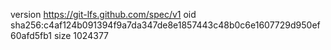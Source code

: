 version https://git-lfs.github.com/spec/v1
oid sha256:c4af124b091394f9a7da347de8e1857443c48b0c6e1607729d950ef60afd5fb1
size 1024377
